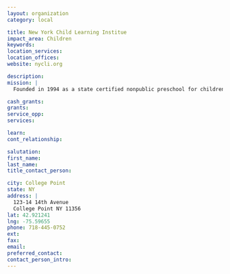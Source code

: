 ```yaml
---
layout: organization
category: local

title: New York Child Learning Institue
impact_area: Children
keywords: 
location_services: 
location_offices: 
website: nycli.org

description: 
mission: |
  Founded in 1994 as a state certified nonpublic preschool for children with autism. In 1995, educational services were extended to school-age children between the ages of five and eleven. In 2002, NYCLI was certified to serve the needs of learners up to age 21. The institute implements a science-based educational approach and is committed to providing the highest standard of education for its students. 

cash_grants: 
grants: 
service_opp: 
services: 

learn: 
cont_relationship: 

salutation: 
first_name: 
last_name: 
title_contact_person: 

city: College Point
state: NY
address: |
  123-14 14th Avenue  
  College Point NY 11356
lat: 42.921241
lng: -75.59655
phone: 718-445-0752
ext: 
fax: 
email: 
preferred_contact: 
contact_person_intro: 
---
```

